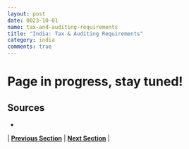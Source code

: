 ```yaml
---
layout: post
date: 0023-10-01
name: tax-and-auditing-requirements
title: "India: Tax & Auditing Requirements"
category: india
comments: true
---
```


# Page in progress, stay tuned!

Sources 
---
- 

| **[Previous Section]( https://neo-project.github.io/global-blockchain-compliance-hub//india/india-team-member-nationality-requirements.html)** | **[Next Section]( https://neo-project.github.io/global-blockchain-compliance-hub//india/india-governing-by-law.html)** |

